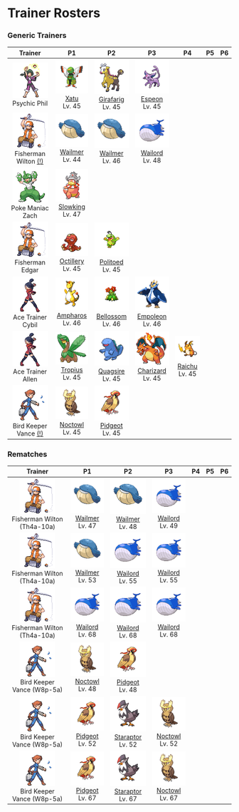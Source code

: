# Trainer Rosters

### Generic Trainers

| Trainer | P1 | P2 | P3 | P4 | P5 | P6 |
|:-------:|:--:|:--:|:--:|:--:|:--:|:--:|
| ![Psychic Phil](../../assets/trainers/psychic.png "Psychic Phil")<br>Psychic Phil | ![Xatu](../../assets/sprites/xatu/front.gif "Xatu")<br>[Xatu](../../pokemon/xatu.md/)<br>Lv. 45 | ![Girafarig](../../assets/sprites/girafarig/front.gif "Girafarig")<br>[Girafarig](../../pokemon/girafarig.md/)<br>Lv. 45 | ![Espeon](../../assets/sprites/espeon/front.gif "Espeon")<br>[Espeon](../../pokemon/espeon.md/)<br>Lv. 45 |
| ![Fisherman Wilton (!)](../../assets/trainers/fisherman.png "Fisherman Wilton (!)")<br>Fisherman Wilton [(!)](#rematches) | ![Wailmer](../../assets/sprites/wailmer/front.gif "Wailmer")<br>[Wailmer](../../pokemon/wailmer.md/)<br>Lv. 44 | ![Wailmer](../../assets/sprites/wailmer/front.gif "Wailmer")<br>[Wailmer](../../pokemon/wailmer.md/)<br>Lv. 46 | ![Wailord](../../assets/sprites/wailord/front.gif "Wailord")<br>[Wailord](../../pokemon/wailord.md/)<br>Lv. 48 |
| ![Poke Maniac Zach](../../assets/trainers/poke_maniac.png "Poke Maniac Zach")<br>Poke Maniac Zach | ![Slowking](../../assets/sprites/slowking/front.gif "Slowking")<br>[Slowking](../../pokemon/slowking.md/)<br>Lv. 47 |
| ![Fisherman Edgar](../../assets/trainers/fisherman.png "Fisherman Edgar")<br>Fisherman Edgar | ![Octillery](../../assets/sprites/octillery/front.gif "Octillery")<br>[Octillery](../../pokemon/octillery.md/)<br>Lv. 45 | ![Politoed](../../assets/sprites/politoed/front.gif "Politoed")<br>[Politoed](../../pokemon/politoed.md/)<br>Lv. 45 |
| ![Ace Trainer Cybil](../../assets/trainers/ace_trainer.png "Ace Trainer Cybil")<br>Ace Trainer Cybil | ![Ampharos](../../assets/sprites/ampharos/front.gif "Ampharos")<br>[Ampharos](../../pokemon/ampharos.md/)<br>Lv. 46 | ![Bellossom](../../assets/sprites/bellossom/front.gif "Bellossom")<br>[Bellossom](../../pokemon/bellossom.md/)<br>Lv. 46 | ![Empoleon](../../assets/sprites/empoleon/front.gif "Empoleon")<br>[Empoleon](../../pokemon/empoleon.md/)<br>Lv. 46 |
| ![Ace Trainer Allen](../../assets/trainers/ace_trainer.png "Ace Trainer Allen")<br>Ace Trainer Allen | ![Tropius](../../assets/sprites/tropius/front.gif "Tropius")<br>[Tropius](../../pokemon/tropius.md/)<br>Lv. 45 | ![Quagsire](../../assets/sprites/quagsire/front.gif "Quagsire")<br>[Quagsire](../../pokemon/quagsire.md/)<br>Lv. 45 | ![Charizard](../../assets/sprites/charizard/front.gif "Charizard")<br>[Charizard](../../pokemon/charizard.md/)<br>Lv. 45 | ![Raichu](../../assets/sprites/raichu/front.gif "Raichu")<br>[Raichu](../../pokemon/raichu.md/)<br>Lv. 45 |
| ![Bird Keeper Vance (!)](../../assets/trainers/bird_keeper.png "Bird Keeper Vance (!)")<br>Bird Keeper Vance [(!)](#rematches) | ![Noctowl](../../assets/sprites/noctowl/front.gif "Noctowl")<br>[Noctowl](../../pokemon/noctowl.md/)<br>Lv. 45 | ![Pidgeot](../../assets/sprites/pidgeot/front.gif "Pidgeot")<br>[Pidgeot](../../pokemon/pidgeot.md/)<br>Lv. 45 |


### Rematches

| Trainer | P1 | P2 | P3 | P4 | P5 | P6 |
|:-------:|:--:|:--:|:--:|:--:|:--:|:--:|
| ![Fisherman Wilton (Th4a-10a)](../../assets/trainers/fisherman.png "Fisherman Wilton (Th4a-10a)")<br>Fisherman Wilton (Th4a-10a) | ![Wailmer](../../assets/sprites/wailmer/front.gif "Wailmer")<br>[Wailmer](../../pokemon/wailmer.md/)<br>Lv. 47 | ![Wailmer](../../assets/sprites/wailmer/front.gif "Wailmer")<br>[Wailmer](../../pokemon/wailmer.md/)<br>Lv. 48 | ![Wailord](../../assets/sprites/wailord/front.gif "Wailord")<br>[Wailord](../../pokemon/wailord.md/)<br>Lv. 49 |
| ![Fisherman Wilton (Th4a-10a)](../../assets/trainers/fisherman.png "Fisherman Wilton (Th4a-10a)")<br>Fisherman Wilton (Th4a-10a) | ![Wailmer](../../assets/sprites/wailmer/front.gif "Wailmer")<br>[Wailmer](../../pokemon/wailmer.md/)<br>Lv. 53 | ![Wailord](../../assets/sprites/wailord/front.gif "Wailord")<br>[Wailord](../../pokemon/wailord.md/)<br>Lv. 55 | ![Wailord](../../assets/sprites/wailord/front.gif "Wailord")<br>[Wailord](../../pokemon/wailord.md/)<br>Lv. 55 |
| ![Fisherman Wilton (Th4a-10a)](../../assets/trainers/fisherman.png "Fisherman Wilton (Th4a-10a)")<br>Fisherman Wilton (Th4a-10a) | ![Wailord](../../assets/sprites/wailord/front.gif "Wailord")<br>[Wailord](../../pokemon/wailord.md/)<br>Lv. 68 | ![Wailord](../../assets/sprites/wailord/front.gif "Wailord")<br>[Wailord](../../pokemon/wailord.md/)<br>Lv. 68 | ![Wailord](../../assets/sprites/wailord/front.gif "Wailord")<br>[Wailord](../../pokemon/wailord.md/)<br>Lv. 68 |
| ![Bird Keeper Vance (W8p-5a)](../../assets/trainers/bird_keeper.png "Bird Keeper Vance (W8p-5a)")<br>Bird Keeper Vance (W8p-5a) | ![Noctowl](../../assets/sprites/noctowl/front.gif "Noctowl")<br>[Noctowl](../../pokemon/noctowl.md/)<br>Lv. 48 | ![Pidgeot](../../assets/sprites/pidgeot/front.gif "Pidgeot")<br>[Pidgeot](../../pokemon/pidgeot.md/)<br>Lv. 48 |
| ![Bird Keeper Vance (W8p-5a)](../../assets/trainers/bird_keeper.png "Bird Keeper Vance (W8p-5a)")<br>Bird Keeper Vance (W8p-5a) | ![Pidgeot](../../assets/sprites/pidgeot/front.gif "Pidgeot")<br>[Pidgeot](../../pokemon/pidgeot.md/)<br>Lv. 52 | ![Staraptor](../../assets/sprites/staraptor/front.gif "Staraptor")<br>[Staraptor](../../pokemon/staraptor.md/)<br>Lv. 52 | ![Noctowl](../../assets/sprites/noctowl/front.gif "Noctowl")<br>[Noctowl](../../pokemon/noctowl.md/)<br>Lv. 52 |
| ![Bird Keeper Vance (W8p-5a)](../../assets/trainers/bird_keeper.png "Bird Keeper Vance (W8p-5a)")<br>Bird Keeper Vance (W8p-5a) | ![Pidgeot](../../assets/sprites/pidgeot/front.gif "Pidgeot")<br>[Pidgeot](../../pokemon/pidgeot.md/)<br>Lv. 67 | ![Staraptor](../../assets/sprites/staraptor/front.gif "Staraptor")<br>[Staraptor](../../pokemon/staraptor.md/)<br>Lv. 67 | ![Noctowl](../../assets/sprites/noctowl/front.gif "Noctowl")<br>[Noctowl](../../pokemon/noctowl.md/)<br>Lv. 67 |

